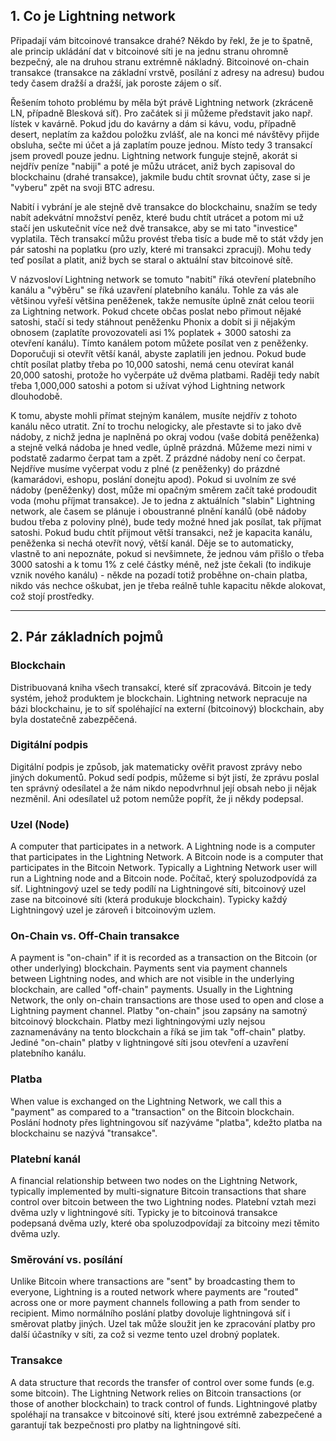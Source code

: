 ## 1. Co je Lightning network
Připadají vám bitcoinové transakce drahé? Někdo by řekl, že je to špatně, ale princip ukládání dat v bitcoinové síti je na jednu stranu ohromně bezpečný, ale na druhou stranu extrémně nákladný. Bitcoinové on-chain transakce (transakce na základní vrstvě, posílání z adresy na adresu) budou tedy časem dražší a dražší, jak poroste zájem o síť.

Řešením tohoto problému by měla být právě Lightning network (zkráceně LN, případně Blesková síť). Pro začátek si ji můžeme představit jako např. lístek v kavárně. Pokud jdu do kavárny a dám si kávu, vodu, případně desert, neplatím za každou položku zvlášť, ale na konci mé návštěvy přijde obsluha, sečte mi účet a já zaplatím pouze jednou. Místo tedy 3 transakcí jsem provedl pouze jednu. Lightning network funguje stejně, akorát si nejdřív peníze "nabiji" a poté je můžu utrácet, aniž bych zapisoval do blockchainu (drahé transakce), jakmile budu chtít srovnat účty, zase si je "vyberu" zpět na svoji BTC adresu. 

Nabití i vybrání je ale stejně dvě transakce do blockchainu, snažím se tedy nabít adekvátní množství peněz, které budu chtít utrácet a potom mi už stačí jen uskutečnit více než dvě transakce, aby se mi tato "investice" vyplatila. Těch transakcí můžu provést třeba tisíc a bude mě to stát vždy jen pár satoshi na poplatku (pro uzly, které mi transakci zpracují). Mohu tedy teď posílat a platit, aniž bych se staral o aktuální stav bitcoinové sítě.

V názvosloví Lightning network se tomuto "nabití" říká otevření platebního kanálu a "výběru" se říká uzavření platebního kanálu. Tohle za vás ale většinou vyřeší většina peněženek, takže nemusíte úplně znát celou teorii za Lightning network. Pokud chcete občas poslat nebo přimout nějaké satoshi, stačí si tedy stáhnout peněženku Phonix a dobít si ji nějakým obnosem (zaplatíte provozovateli asi 1% poplatek + 3000 satoshi za otevření kanálu). Tímto kanálem potom můžete posílat ven z peněženky. Doporučuji si otevřít větší kanál, abyste zaplatili jen jednou. Pokud bude chtít posílat platby třeba po 10,000 satoshi, nemá cenu otevírat kanál 20,000 satoshi, protože ho vyčerpáte už dvěma platbami. Raději tedy nabít třeba 1,000,000 satoshi a potom si užívat výhod Lightning network dlouhodobě.

K tomu, abyste mohli přímat stejným kanálem, musíte nejdřív z tohoto kanálu něco utratit. Zní to trochu nelogicky, ale přestavte si to jako dvě nádoby, z nichž jedna je naplněná po okraj vodou (vaše dobitá peněženka) a stejně velká nádoba je hned vedle, úplně prázdná. Můžeme mezi nimi v podstatě zadarmo čerpat tam a zpět. Z prázdné nádoby není co čerpat. Nejdříve musíme vyčerpat vodu z plné (z peněženky) do prázdné (kamarádovi, eshopu, poslání donejtu apod). Pokud si uvolním ze své nádoby (peněženky) dost, může mi opačným směrem začít také prodoudit voda (mohu příjmat transakce). Je to jedna z aktuálních "slabin" Lightning network, ale časem se plánuje i oboustranné plnění kanálů (obě nádoby budou třeba z poloviny plné), bude tedy možné hned jak posílat, tak příjmat satoshi. Pokud budu chtít přijmout větší transakci, než je kapacita kanálu, peněženka si nechá otevřít nový, větší kanál. Děje se to automaticky, vlastně to ani nepoznáte, pokud si nevšimnete, že jednou vám přišlo o třeba 3000 satoshi a k tomu 1% z celé částky méně, než jste čekali (to indikuje vznik nového kanálu) - někde na pozadí totiž proběhne on-chain platba, nikdo vás nechce oškubat, jen je třeba reálně tuhle kapacitu někde alokovat, což stojí prostředky.
___

## 2. Pár základních pojmů

### Blockchain
Distribuovaná kniha všech transakcí, které síť zpracovává. Bitcoin je tedy systém, jehož produktem je blockchain. Lightning network nepracuje na bázi blockchainu, je to síť spoléhající na externí (bitcoinový) blockchain, aby byla dostatečně zabezpěčená.

### Digitální podpis
Digitální podpis je způsob, jak matematicky ověřit pravost zprávy nebo jiných dokumentů. Pokud sedí podpis, můžeme si být jistí, že zprávu poslal ten správný odesílatel a že nám nikdo nepodvrhnul její obsah nebo ji nějak nezměnil. Ani odesílatel už potom nemůže popřít, že ji někdy podepsal.

### Uzel (Node)
A computer that participates in a network. A Lightning node is a computer that participates in the Lightning Network. A Bitcoin node is a computer that participates in the Bitcoin Network. Typically a Lightning Network user will run a Lightning node and a Bitcoin node.
Počítač, který spoluzodpovídá za síť. Lightningový uzel se tedy podílí na Lightningové síti, bitcoinový uzel zase na bitcoinové síti (která produkuje blockchain). Typicky každý Lightningový uzel je zároveň i bitcoinovým uzlem.

### On-Chain vs. Off-Chain transakce
A payment is "on-chain" if it is recorded as a transaction on the Bitcoin (or other underlying) blockchain. Payments sent via payment channels between Lightning nodes, and which are not visible in the underlying blockchain, are called "off-chain" payments. Usually in the Lightning Network, the only on-chain transactions are those used to open and close a Lightning payment channel.
Platby "on-chain" jsou zapsány na samotný bitcoinový blockchain. Platby mezi lightningovými uzly nejsou zaznamenávány na tento blockchain a říká se jim tak "off-chain" platby. Jediné "on-chain" platby v lightningové síti jsou otevření a uzavření platebního kanálu.

### Platba
When value is exchanged on the Lightning Network, we call this a "payment" as compared to a "transaction" on the Bitcoin blockchain.
Poslání hodnoty přes lightningovou síť nazýváme "platba", kdežto platba na blockchainu se nazývá "transakce".

### Platební kanál
A financial relationship between two nodes on the Lightning Network, typically implemented by multi-signature Bitcoin transactions that share control over bitcoin between the two Lightning nodes.
Platební vztah mezi dvěma uzly v lightningové síti. Typicky je to bitcoinová transakce podepsaná dvěma uzly, které oba spoluzodpovídají za bitcoiny mezi těmito dvěma uzly.

### Směrování vs. posílání
Unlike Bitcoin where transactions are "sent" by broadcasting them to everyone, Lightning is a routed network where payments are "routed" across one or more payment channels following a path from sender to recipient.
Mimo normálního poslání platby dovoluje lightningová síť i směrovat platby jiných. Uzel tak může sloužit jen ke zpracování platby pro další účastníky v síti, za což si vezme tento uzel drobný poplatek.

### Transakce
A data structure that records the transfer of control over some funds (e.g. some bitcoin). The Lightning Network relies on Bitcoin transactions (or those of another blockchain) to track control of funds.
Lightningové platby spoléhají na transakce v bitcoinové síti, které jsou extrémně zabezpečené a garantují tak bezpečnosti pro platby na lightningové síti.

